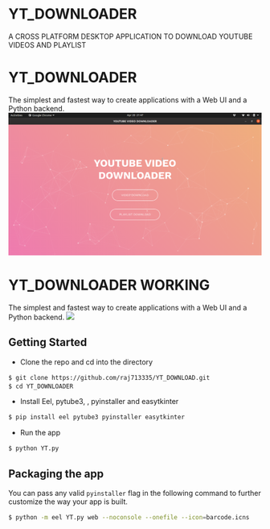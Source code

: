 # YT_DOWNLOADER
A CROSS PLATFORM DESKTOP APPLICATION TO DOWNLOAD YOUTUBE VIDEOS AND PLAYLIST


# YT_DOWNLOADER

The simplest and fastest way to create applications with a Web UI and a Python backend.
![](YT_DOWNLOADER.png)



# YT_DOWNLOADER WORKING

The simplest and fastest way to create applications with a Web UI and a Python backend.
![](DEMO/1.gif,width="800")


## Getting Started
- Clone the repo and cd into the directory
```sh
$ git clone https://github.com/raj713335/YT_DOWNLOAD.git
$ cd YT_DOWNLOADER
```

- Install Eel, pytube3, , pyinstaller and easytkinter

```sh
$ pip install eel pytube3 pyinstaller easytkinter
```

- Run the app

```sh
$ python YT.py
```

## Packaging the app
You can pass any valid `pyinstaller` flag in the following command to further customize the way your app is built.
```sh
$ python -m eel YT.py web --noconsole --onefile --icon=barcode.icns
```

